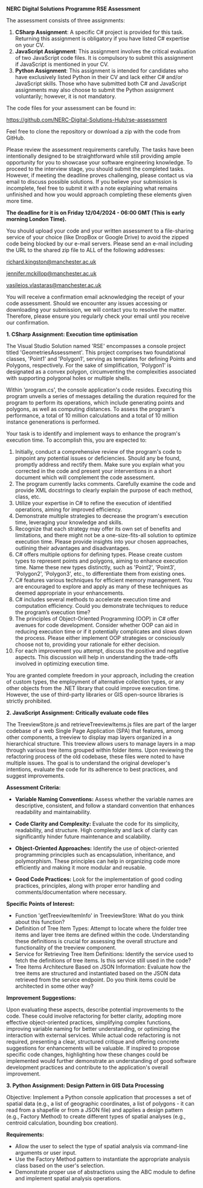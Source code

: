 **NERC Digital Solutions Programme RSE Assessment**

The assessment consists of three assignments:

1. **CSharp Assignment**: A specific C# project is provided for this task. Returning this assignment is obligatory if you have listed C# expertise on your CV.
2. **JavaScript Assignment**: This assignment involves the critical evaluation of two JavaScript code files. It is compulsory to submit this assignment if JavaScript is mentioned in your CV.
3. **Python Assignment**: This assignment is intended for candidates who have exclusively listed Python in their CV and lack either C# and/or JavaScript skills. Those who have submitted both C# and JavaScript assignments may also choose to submit the Python assignment voluntarily; however, it is not mandatory.

The code files for your assessment can be found in:

https://github.com/NERC-Digital-Solutions-Hub/rse-assessment

Feel free to clone the repository or download a zip with the code from GitHub.

Please review the assessment requirements carefully. The tasks have been intentionally designed to be straightforward while still providing ample opportunity for you to showcase your software engineering knowledge. To proceed to the interview stage, you should submit the completed tasks. However, if meeting the deadline proves challenging, please contact us via email to discuss possible solutions. If you believe your submission is incomplete, feel free to submit it with a note explaining what remains unfinished and how you would approach completing these elements given more time.

**The deadline for it is on Friday 12/04/2024 - 06:00 GMT (This is early morning London Time).**

You should upload your code and your written assessment to a file-sharing service of your choice (like DropBox or Google Drive) to avoid the zipped code being blocked by our e-mail servers.
Please send an e-mail including the URL to the shared zip file to ALL of the following addresses:

richard.kingston@manchester.ac.uk

jennifer.mckillop@manchester.ac.uk

vasileios.vlastaras@manchester.ac.uk

You will receive a confirmation email acknowledging the receipt of your code assessment. Should we encounter any issues accessing or downloading your submission, we will contact you to resolve the matter. Therefore, please ensure you regularly check your email until you receive our confirmation.

**1. CSharp Assignment: Execution time optimisation**

The Visual Studio Solution named 'RSE' encompasses a console project titled 'GeometriesAssessment'. This project comprises two foundational classes, 'Point1' and 'Polygon1', serving as templates for defining Points and Polygons, respectively. For the sake of simplification, 'Polygon1' is designated as a convex polygon, circumventing the complexities associated with supporting polygonal holes or multiple shells.

Within 'program.cs', the console application's code resides. Executing this program unveils a series of messages detailing the duration required for the program to perform its operations, which include generating points and polygons, as well as computing distances. To assess the program's performance, a total of 10 million calculations and a total of 10 million instance genenerations is performed.

Your task is to identify and implement ways to enhance the program's execution time. To accomplish this, you are expected to:

1. Initially, conduct a comprehensive review of the program's code to pinpoint any potential issues or deficiencies. Should any be found, promptly address and rectify them. Make sure you explain what you corrected in the code and present your interventions in a short document which will complement the code assessment.
2. The program currently lacks comments. Carefully examine the code and provide XML docstrings to clearly explain the purpose of each method, class, etc.
3. Utilize your expertise in C# to refine the execution of identified operations, aiming for improved efficiency.
4. Demonstrate multiple strategies to decrease the program's execution time, leveraging your knowledge and skills.
5. Recognize that each strategy may offer its own set of benefits and limitations, and there might not be a one-size-fits-all solution to optimize execution time. Please provide insights into your chosen approaches, outlining their advantages and disadvantages.
6. C# offers multiple options for defining types. Please create custom types to represent points and polygons, aiming to enhance execution time. Name these new types distinctly, such as 'Point2', 'Point3', 'Polygon2', 'Polygon3', etc., to differentiate them from existing ones.
7. C# features various techniques for efficient memory management. You are encouraged to explore and apply as many of these techniques as deemed appropriate in your enhancements.
8. C# includes several methods to accelerate execution time and computation efficiency. Could you demonstrate techniques to reduce the program’s execution time?
9. The principles of Object-Oriented Programming (OOP) in C# offer avenues for code development. Consider whether OOP can aid in reducing execution time or if it potentially complicates and slows down the process. Please either implement OOP strategies or consciously choose not to, providing your rationale for either decision.
10. For each improvement you attempt, discuss the positive and negative aspects. This discussion will help in understanding the trade-offs involved in optimizing execution time.

You are granted complete freedom in your approach, including the creation of custom types, the employment of alternative collection types, or any other objects from the .NET library that could improve execution time. However, the use of third-party libraries or GIS open-source libraries is strictly prohibited.

**2. JavaScript Assignment: Critically evaluate code files**

The TreeviewStore.js and retrieveTreeviewItems.js files are part of the larger codebase of a web Single Page Application (SPA) that features, among other components, a treeview to display map layers organized in a hierarchical structure. This treeview allows users to manage layers in a map through various tree items grouped within folder items.
Upon reviewing the refactoring process of the old codebase, these files were noted to have multiple issues. The goal is to understand the original developer's intentions, evaluate the code for its adherence to best practices, and suggest improvements.

**Assessment Criteria:**

- **Variable Naming Conventions:** Assess whether the variable names are descriptive, consistent, and follow a standard convention that enhances readability and maintainability.
- **Code Clarity and Complexity:** Evaluate the code for its simplicity, readability, and structure. High complexity and lack of clarity can significantly hinder future maintenance and scalability.

- **Object-Oriented Approaches:** Identify the use of object-oriented programming principles such as encapsulation, inheritance, and polymorphism. These principles can help in organizing code more efficiently and making it more modular and reusable.
- **Good Code Practices:** Look for the implementation of good coding practices, principles, along with proper error handling and comments/documentation where necessary.

**Specific Points of Interest:**

- Function 'getTreeviewItemInfo' in TreeviewStore: What do you think about this function?
- Definition of Tree Item Types: Attempt to locate where the folder tree items and layer tree items are defined within the code. Understanding these definitions is crucial for assessing the overall structure and 
functionality of the treeview component.
- Service for Retrieving Tree Item Definitions: Identify the service used to fetch the definitions of tree items. Is this service still used in the code?
- Tree Items Architecture Based on JSON Information: Evaluate how the tree items are structured and instantiated based on the JSON data retrieved from the service endpoint. Do you think items could be architected in some other way?

**Improvement Suggestions:**

Upon evaluating these aspects, describe potential improvements to the code. These could involve refactoring for better clarity, adopting more effective object-oriented practices, simplifying complex functions, improving variable naming for better understanding, or optimizing the interaction with external services.
While actual code refactoring is not required, presenting a clear, structured critique and offering concrete suggestions for enhancements will be valuable. If inspired to propose specific code changes, highlighting how these changes could be implemented would further demonstrate an understanding of good software development practices and contribute to the application's overall improvement.

**3. Python Assignment: Design Pattern in GIS Data Processing**

Objective: Implement a Python console application that processes a set of spatial data (e.g., a list of geographic coordinates, a list of polygons - it can read from a shapefile or from a JSON file) and applies a design pattern (e.g., Factory Method) to create different types of spatial analyses (e.g., centroid calculation, bounding box creation).

**Requirements:**

- Allow the user to select the type of spatial analysis via command-line arguments or user input.
- Use the Factory Method pattern to instantiate the appropriate analysis class based on the user's selection.
- Demonstrate proper use of abstractions using the ABC module to define and implement spatial analysis operations.
